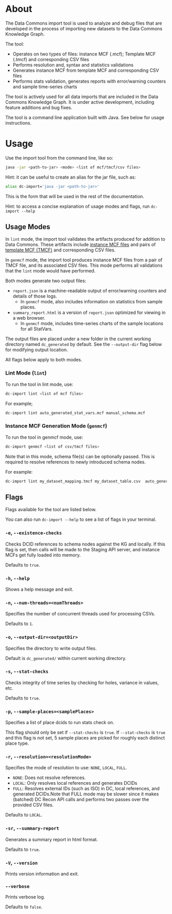 # About

The Data Commons import tool is used to analyze and debug files that are developed
in the process of importing new datasets to the Data Commons Knowledge Graph.

The tool:
- Operates on two types of files: instance MCF (.mcf); Template MCF (.tmcf) and corresponding CSV files
- Performs resolution and, syntax and statistics validations
- Generates instance MCF from template MCF and corresponding CSV files
- Performs stats validation, generates reports with error/warning counters and sample time-series charts

The tool is actively used for all data imports that are included in the Data Commons Knowledge Graph.
It is under active development, including feature additions and bug fixes.

The tool is a command line application built with Java. See below for usage instructions.

# Usage

Use the import tool from the command line, like so:

  ```bash
  java -jar <path-to-jar> <mode> <list of mcf/tmcf/csv files>
  ```

Hint: it can be useful to create an alias for the jar file, such as:
  ```bash
  alias dc-import='java -jar <path-to-jar>'
  ```

This is the form that will be used in the rest of the documentation.

Hint: to access a concise explanation of usage modes and flags, run
`dc-import --help`

## Usage Modes

In `lint` mode, the import tool validates the artifacts produced for addition to Data Commons. These artifacts include [instance MCF files](https://github.com/datacommonsorg/data/blob/master/docs/mcf_format.md#instance-mcf) and pairs of [template MCF (TMCF)](https://github.com/datacommonsorg/data/blob/master/docs/mcf_format.md#template-mcf) and corresponding CSV files.

In `genmcf` mode, the import tool produces instance MCF files from a pair of TMCF file, and its associated CSV files. This mode performs all validations that the  `lint` mode would have performed.

Both modes generate two output files:
- `report.json` is a machine-readable output of error/warning counters and details of those logs.
  - In `genmcf` mode, also includes information on statistics from sample places.
- `summary_report.html` is a version of `report.json` optimized for viewing in a web browser.
  - In `genmcf` mode, includes time-series charts of the sample locations for all StatVars.

The output files are placed under a new folder in the current working directory named `dc_generated` by default. See the `--output-dir` flag below for modifying output location.

All flags below apply to both modes.

### Lint Mode (`lint`)

To run the tool in lint mode, use:
  ```bash
  dc-import lint <list of mcf files>
  ```

For example;
  ```bash
  dc-import lint auto_generated_stat_vars.mcf manual_schema.mcf
  ```

### Instance MCF Generation Mode (`genmcf`)

To run the tool in genmcf mode, use:
  ```bash
  dc-import genmcf <list of csv/tmcf files>
  ```

Note that in this mode, schema file(s) can be optionally passed. This is required to resolve references to newly introduced schema nodes.

For example:
  ```bash
  dc-import lint my_dataset_mapping.tmcf my_dataset_table.csv  auto_generated_stat_vars.mcf manual_schema.mcf
  ```


## Flags

Flags available for the tool are listed below.

You can also run `dc-import --help` to see a list of flags in your terminal.

### `-e`, `--existence-checks`

Checks DCID references to schema nodes against the KG and locally. If this flag is set, then calls will be made to the Staging API server, and instance MCFs get fully loaded into memory. 

Defaults to `true`.

### `-h`, `--help`

Shows a help message and exit.

### `-n`, `--num-threads=<numThreads>`

Specifies the number of concurrent threads used for processing CSVs.

Defaults to `1`.

### `-o`, `--output-dir=<outputDir>`

Specifies the directory to write output files.

Default is `dc_generated/` within current working directory.

### `-s`, `--stat-checks`

Checks integrity of time series by checking for holes, variance in values, etc.

Defaults to `true`.

### `-p`, `--sample-places=<samplePlaces>`

Specifies a list of place dcids to run stats check on.

This flag should only be set if `--stat-checks` is `true`. If `--stat-checks` is `true` and this flag is not set, 5 sample places are picked for roughly each distinct place type.

### `-r`, `--resolution=<resolutionMode>`

Specifies the mode of resolution to use: `NONE`, `LOCAL`, `FULL`.

- `NONE`: Does not resolve references.
- `LOCAL`: Only resolves local references and generates DCIDs
- `FULL`: Resolves external IDs (such as ISO) in DC, local references, and generated DCIDs.Note that FULL mode may be slower since it makes (batched) DC Recon API calls and performs two passes over the provided CSV files.

Defaults to `LOCAL`.

### `-sr`, `--summary-report`

Generates a summary report in html format. 

Defaults to `true`.

### `-V`, `--version`

Prints version information and exit.

### `--verbose`

Prints verbose log.

Defaults to `false`.
